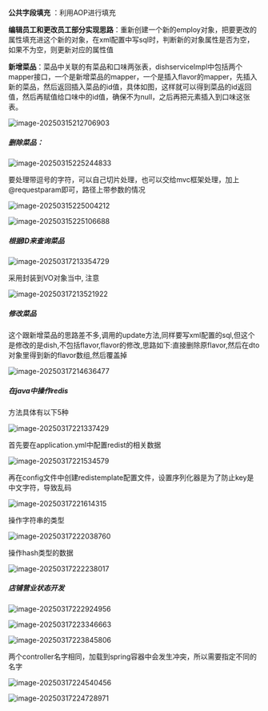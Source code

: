 **公共字段填充** ：利用AOP进行填充

**编辑员工和更改员工部分实现思路**：重新创建一个新的employ对象，把要更改的属性填充进这个新的对象，在xml配置中写sql时，判断新的对象属性是否为空，如果不为空，则更新对应的属性值

**新增菜品**：菜品中关联的有菜品和口味两张表，dishserviceImpl中包括两个mapper接口，一个是新增菜品的mapper，一个是插入flavor的mapper，先插入新的菜品，然后返回插入菜品的id值，具体如图，这样就可以得到菜品的id返回值，然后再赋值给口味中的id值，确保不为null，之后再把元素插入到口味这张表。

![image-20250315212706903](https://typora-oss-picgo.oss-cn-beijing.aliyuncs.com/202503152127013.png)

##### 删除菜品：

![image-20250315225244833](https://typora-oss-picgo.oss-cn-beijing.aliyuncs.com/202503152252871.png)

要处理带逗号的字符，可以自己切片处理，也可以交给mvc框架处理，加上@requestparam即可，路径上带参数的情况

![image-20250315225004212](https://typora-oss-picgo.oss-cn-beijing.aliyuncs.com/202503152250268.png)

![image-20250315225106688](https://typora-oss-picgo.oss-cn-beijing.aliyuncs.com/202503152251728.png)



##### 根据ID来查询菜品

![image-20250317213354729](https://typora-oss-picgo.oss-cn-beijing.aliyuncs.com/202503172133795.png)

采用封装到VO对象当中, 注意

![image-20250317213521922](https://typora-oss-picgo.oss-cn-beijing.aliyuncs.com/202503172135961.png)



##### 修改菜品

这个跟新增菜品的思路差不多,调用的update方法,同样要写xml配置的sql,但这个是修改的是dish,不包括flavor,flavor的修改,思路如下:直接删除原flavor,然后在dto对象里得到新的flavor数组,然后覆盖掉

![image-20250317214636477](https://typora-oss-picgo.oss-cn-beijing.aliyuncs.com/202503172146544.png)

##### 在java中操作redis

方法具体有以下5种

![image-20250317221337429](https://typora-oss-picgo.oss-cn-beijing.aliyuncs.com/202503172213482.png)



首先要在application.yml中配置redist的相关数据

![image-20250317221534579](https://typora-oss-picgo.oss-cn-beijing.aliyuncs.com/202503172215611.png)

再在config文件中创建redistemplate配置文件，设置序列化器是为了防止key是中文字符，导致乱码

![image-20250317221614315](https://typora-oss-picgo.oss-cn-beijing.aliyuncs.com/202503172216369.png)





操作字符串的类型

![image-20250317222038760](https://typora-oss-picgo.oss-cn-beijing.aliyuncs.com/202503172220809.png)

操作hash类型的数据

![image-20250317222238017](https://typora-oss-picgo.oss-cn-beijing.aliyuncs.com/202503172222074.png)

##### 店铺营业状态开发

![image-20250317222924956](https://typora-oss-picgo.oss-cn-beijing.aliyuncs.com/202503172229004.png)

![image-20250317223346663](https://typora-oss-picgo.oss-cn-beijing.aliyuncs.com/202503172233739.png)

![image-20250317223845806](https://typora-oss-picgo.oss-cn-beijing.aliyuncs.com/202503172238869.png)





两个controller名字相同，加载到spring容器中会发生冲突，所以需要指定不同的名字

![image-20250317224540456](https://typora-oss-picgo.oss-cn-beijing.aliyuncs.com/202503172245497.png)

![image-20250317224728971](https://typora-oss-picgo.oss-cn-beijing.aliyuncs.com/202503172247007.png)
